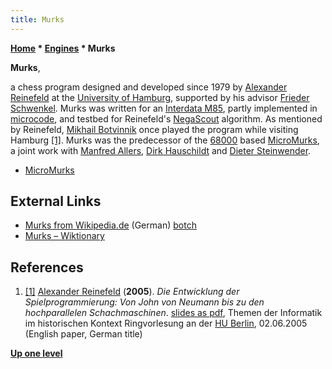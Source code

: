 ```yaml
---
title: Murks
---
```

**[Home](Home "Home") \* [Engines](Engines "Engines") \* Murks**


**Murks**,  

a chess program designed and developed since 1979 by [Alexander Reinefeld](Alexander_Reinefeld "Alexander Reinefeld") at the [University of Hamburg](University_of_Hamburg "University of Hamburg"), supported by his advisor [Frieder Schwenkel](Frieder_Schwenkel "Frieder Schwenkel"). Murks was written for an [Interdata M85](Interdata_M85 "Interdata M85"), partly implemented in [microcode](https://en.wikipedia.org/wiki/Microcode), and testbed for Reinefeld's [NegaScout](NegaScout "NegaScout") algorithm. As mentioned by Reinefeld, [Mikhail Botvinnik](Mikhail_Botvinnik "Mikhail Botvinnik") once played the program while visiting Hamburg <a id="cite-note-1" href="#cite-ref-1">[1]</a>. Murks was the predecessor of the [68000](68000 "68000") based [MicroMurks](MicroMurks "MicroMurks"), a joint work with [Manfred Allers](index.php?title=Manfred_Allers&action=edit&redlink=1 "Manfred Allers (page does not exist)"), [Dirk Hauschildt](index.php?title=Dirk_Hauschildt&action=edit&redlink=1 "Dirk Hauschildt (page does not exist)") and [Dieter Steinwender](Dieter_Steinwender "Dieter Steinwender").






* [MicroMurks](MicroMurks "MicroMurks")


## External Links


* [Murks from Wikipedia.de](https://de.wikipedia.org/wiki/Murks) (German) [botch](https://en.wiktionary.org/wiki/botch)
* [Murks – Wiktionary](https://de.wiktionary.org/wiki/Murks)


## References


1. <a id="cite-ref-1" href="#cite-note-1">[1]</a> [Alexander Reinefeld](Alexander_Reinefeld "Alexander Reinefeld") (**2005**). *Die Entwicklung der Spielprogrammierung: Von John von Neumann bis zu den hochparallelen Schachmaschinen*. [slides as pdf](http://www.informatik.hu-berlin.de/studium/ringvorlesung/ss05/slides/05-06-02.pdf), Themen der Informatik im historischen Kontext Ringvorlesung an der [HU Berlin](https://en.wikipedia.org/wiki/Humboldt_University_of_Berlin), 02.06.2005 (English paper, German title)

**[Up one level](Engines "Engines")**







 
